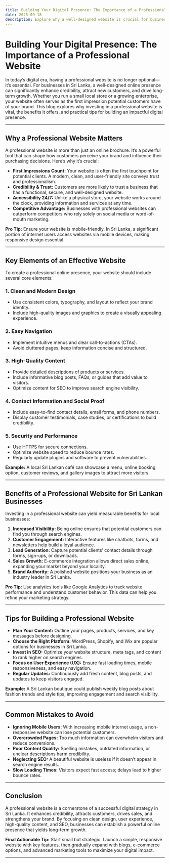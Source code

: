 ```yaml
---
title: Building Your Digital Presence: The Importance of a Professional Website
date: 2025-09-18
description: Explore why a well-designed website is crucial for businesses in Sri Lanka. Learn how a professional online presence can enhance credibility, attract customers, and drive growth.
---
```


# Building Your Digital Presence: The Importance of a Professional Website

In today’s digital era, having a professional website is no longer optional—it’s essential. For businesses in Sri Lanka, a well-designed online presence can significantly enhance credibility, attract new customers, and drive long-term growth. Whether you run a small local store or a growing enterprise, your website often serves as the first impression potential customers have of your brand. This blog explores why investing in a professional website is vital, the benefits it offers, and practical tips for building an impactful digital presence.

---

## Why a Professional Website Matters

A professional website is more than just an online brochure. It’s a powerful tool that can shape how customers perceive your brand and influence their purchasing decisions. Here’s why it’s crucial:

- **First Impressions Count:** Your website is often the first touchpoint for potential clients. A modern, clean, and user-friendly site conveys trust and professionalism.  
- **Credibility & Trust:** Customers are more likely to trust a business that has a functional, secure, and well-designed website.  
- **Accessibility 24/7:** Unlike a physical store, your website works around the clock, providing information and services at any time.  
- **Competitive Advantage:** Businesses with professional websites can outperform competitors who rely solely on social media or word-of-mouth marketing.

**Pro Tip:** Ensure your website is mobile-friendly. In Sri Lanka, a significant portion of internet users access websites via mobile devices, making responsive design essential.

---

## Key Elements of an Effective Website

To create a professional online presence, your website should include several core elements:

### 1. Clean and Modern Design
- Use consistent colors, typography, and layout to reflect your brand identity.  
- Include high-quality images and graphics to create a visually appealing experience.

### 2. Easy Navigation
- Implement intuitive menus and clear call-to-actions (CTAs).  
- Avoid cluttered pages; keep information concise and structured.

### 3. High-Quality Content
- Provide detailed descriptions of products or services.  
- Include informative blog posts, FAQs, or guides that add value to visitors.  
- Optimize content for SEO to improve search engine visibility.

### 4. Contact Information and Social Proof
- Include easy-to-find contact details, email forms, and phone numbers.  
- Display customer testimonials, case studies, or certifications to build credibility.

### 5. Security and Performance
- Use HTTPS for secure connections.  
- Optimize website speed to reduce bounce rates.  
- Regularly update plugins and software to prevent vulnerabilities.

**Example:** A local Sri Lankan café can showcase a menu, online booking option, customer reviews, and gallery images to attract more visitors.

---

## Benefits of a Professional Website for Sri Lankan Businesses

Investing in a professional website can yield measurable benefits for local businesses:

1. **Increased Visibility:** Being online ensures that potential customers can find you through search engines.  
2. **Customer Engagement:** Interactive features like chatbots, forms, and newsletters help build a loyal audience.  
3. **Lead Generation:** Capture potential clients’ contact details through forms, sign-ups, or downloads.  
4. **Sales Growth:** E-commerce integration allows direct sales online, expanding your market beyond your locality.  
5. **Brand Authority:** A polished website positions your business as an industry leader in Sri Lanka.

**Pro Tip:** Use analytics tools like Google Analytics to track website performance and understand customer behavior. This data can help you refine your marketing strategy.

---

## Tips for Building a Professional Website

- **Plan Your Content:** Outline your pages, products, services, and key messages before designing.  
- **Choose the Right Platform:** WordPress, Shopify, and Wix are popular options for businesses in Sri Lanka.  
- **Invest in SEO:** Optimize your website structure, meta tags, and content to rank higher on search engines.  
- **Focus on User Experience (UX):** Ensure fast loading times, mobile responsiveness, and easy navigation.  
- **Regular Updates:** Continuously add fresh content, blog posts, and updates to keep visitors engaged.

**Example:** A Sri Lankan boutique could publish weekly blog posts about fashion trends and style tips, improving engagement and search visibility.

---

## Common Mistakes to Avoid

- **Ignoring Mobile Users:** With increasing mobile internet usage, a non-responsive website can lose potential customers.  
- **Overcrowded Pages:** Too much information can overwhelm visitors and reduce conversions.  
- **Poor Content Quality:** Spelling mistakes, outdated information, or unclear descriptions harm credibility.  
- **Neglecting SEO:** A beautiful website is useless if it doesn’t appear in search engine results.  
- **Slow Loading Times:** Visitors expect fast access; delays lead to higher bounce rates.

---

## Conclusion

A professional website is a cornerstone of a successful digital strategy in Sri Lanka. It enhances credibility, attracts customers, drives sales, and strengthens your brand. By focusing on clean design, user experience, high-quality content, and SEO, businesses can establish a powerful online presence that yields long-term growth.

**Final Actionable Tip:** Start small but strategic. Launch a simple, responsive website with key features, then gradually expand with blogs, e-commerce options, and advanced marketing tools to maximize your digital impact.

---

